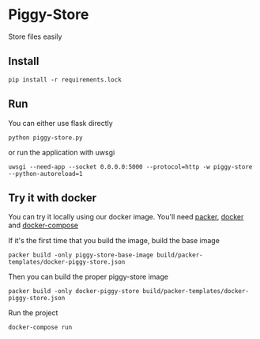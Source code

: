 Piggy-Store
===========

Store files easily

Install
-------

```
pip install -r requirements.lock
```

Run
---

You can either use flask directly

```
python piggy-store.py
```

or run the application with uwsgi

```
uwsgi --need-app --socket 0.0.0.0:5000 --protocol=http -w piggy-store --python-autoreload=1 
```

Try it with docker
------------------

You can try it locally using our docker image.
You'll need [packer](https://www.packer.io/), [docker](https://www.docker.com/) and [docker-compose](https://docs.docker.com/compose/)

If it's the first time that you build the image, build the base image

```
packer build -only piggy-store-base-image build/packer-templates/docker-piggy-store.json
```

Then you can build the proper piggy-store image

```
packer build -only docker-piggy-store build/packer-templates/docker-piggy-store.json
```

Run the project

```
docker-compose run
```

